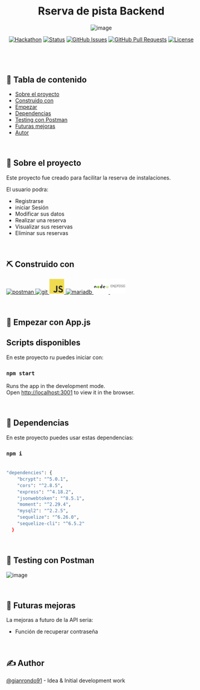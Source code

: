 <div align="center">

# Rserva de pista Backend
![image](https://user-images.githubusercontent.com/56218293/205615026-2f3e26d8-4664-4bc1-b041-46e3662268cc.png)


[![Hackathon](https://img.shields.io/badge/hackathon-name-orange.svg)](http://hackathon.url.com) [![Status](https://img.shields.io/badge/status-active-success.svg)]() [![GitHub Issues](https://img.shields.io/github/issues/kylelobo/The-Documentation-Compendium.svg)](https://github.com/kylelobo/The-Documentation-Compendium/issues) [![GitHub Pull Requests](https://img.shields.io/github/issues-pr/kylelobo/The-Documentation-Compendium.svg)](https://github.com/kylelobo/The-Documentation-Compendium/pulls) [![License](https://img.shields.io/badge/license-MIT-blue.svg)](LICENSE.md)

</div>

# 
<br/>

## 📝 Tabla de contenido

- [Sobre el proyecto](#about)
- [Construido con](#built)
- [Empezar](#started)
- [Dependencias](#dependencies)
- [Testing con Postman](#testing)
- [Futuras mejoras](#future)
- [Autor](#authors)

<br/>

## 📄 Sobre el proyecto <a name = "about"></a>
Este proyecto fue creado para facilitar la reserva de instalaciones.

El usuario podra:
- Registrarse
- iniciar Sesión
- Modificar sus datos
- Realizar una reserva
- Visualizar sus reservas
- Eliminar sus reservas

<br/>

## ⛏️ Construido con <a name = "built"></a>

<p align="left"> 
<a href="https://postman.com" target="_blank"> <img src="https://www.vectorlogo.zone/logos/getpostman/getpostman-icon.svg" alt="postman" width="40" height="40"/> </a> 
<a href="https://git-scm.com/" target="_blank"> <img src="https://www.vectorlogo.zone/logos/git-scm/git-scm-icon.svg" alt="git" width="40" height="40"/> </a> 
<a href="https://developer.mozilla.org/en-US/docs/Web/JavaScript" target="_blank"> <img src="https://raw.githubusercontent.com/devicons/devicon/master/icons/javascript/javascript-original.svg" alt="javascript" width="40" height="40"/> </a> 
<a href="https://mariadb.org/" target="_blank"> <img src="https://www.vectorlogo.zone/logos/mariadb/mariadb-icon.svg" alt="mariadb" width="40" height="40"/> </a> 
<a href="https://nodejs.org" target="_blank"> <img src="https://raw.githubusercontent.com/devicons/devicon/master/icons/nodejs/nodejs-original-wordmark.svg" alt="nodejs" width="40" height="40"/> </a> 
<a href="https://expressjs.com" target="_blank"> <img src="https://raw.githubusercontent.com/devicons/devicon/master/icons/express/express-original-wordmark.svg" alt="express" width="40" height="40"/> </a> 
</p>

</br>

## 🚀 Empezar con App.js
 
## Scripts disponibles

En este proyecto ru puedes iniciar con:

### `npm start`

Runs the app in the development mode.\
Open [http://localhost:3001](http://localhost:3001) to view it in the browser.

</br>

## 🔧 Dependencias
En este proyecto puedes usar estas dependencias:

### `npm i`
```bash

"dependencies": {
    "bcrypt": "^5.0.1",
    "cors": "^2.8.5",
    "express": "^4.18.2",
    "jsonwebtoken": "^8.5.1",
    "moment": "^2.29.4",
    "mysql2": "^2.2.5",
    "sequelize": "^6.26.0",
    "sequelize-cli": "^6.5.2"
  }
```
<br/>

## 🎈 Testing con Postman <a name="testing"></a>

![image](https://user-images.githubusercontent.com/56218293/205616046-d2abc96c-ae3b-424a-88b1-e6d8f6d00b46.png)

<br/>

## 📌 Futuras mejoras <a name = "future_scope"></a>

La mejoras a futuro de la API seria:
- Función de recuperar contraseña

<br/>

## ✍️ Author <a name = "author"></a>

[@gianrondo91](https://github.com/GianRondo91) - Idea & Initial development work